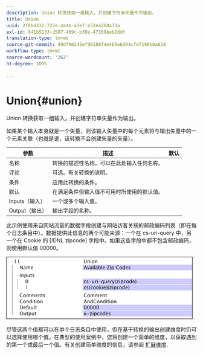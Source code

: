 ```yaml
---
description: Union 转换获取一组输入，并创建字符串矢量作为输出。
title: Union
uuid: 2f8bd332-727e-4a4e-a3e7-a52ea2b0a33a
exl-id: 841b5133-d587-409c-b39e-47169beb2ddf
translation-type: tm+mt
source-git-commit: d9df90242ef96188f4e4b5e6d04cfef196b0a628
workflow-type: tm+mt
source-wordcount: '262'
ht-degree: 100%

---
```


# Union{#union}

Union 转换获取一组输入，并创建字符串矢量作为输出。

如果某个输入本身就是一个矢量，则该输入矢量中的每个元素将与输出矢量中的一个元素关联（也就是说，该转换不会创建矢量的矢量）。

| 参数 | 描述 | 默认 |
|---|---|---|
| 名称 | 转换的描述性名称。可以在此处输入任何名称。 |  |
| 评论 | 可选。有关转换的说明。 |  |
| 条件 | 应用此转换的条件。 |  |
| 默认 | 在满足条件但输入值不可用时所使用的默认值。 |  |
| Inputs（输入） | 一个或多个输入值。 |  |
| Output（输出） | 输出字段的名称。 |  |

此示例使用来自网站流量的数据字段创建与网站访客关联的邮政编码列表（即在每个日志条目中）。数据提供此信息的两个可能来源：一个在 cs-uri-query 中，另一个在 Cookie 的 [!DNL zipcode] 字段中。如果这些字段中都不包含邮政编码，则使用默认值 00000。

![](assets/cfg_TransformationType_Union.png)

尽管这两个值都可以在单个日志条目中使用，但在基于转换的输出创建维度时仍可以选择使用哪个值。在典型的使用案例中，您将创建一个简单的维度，以获取遇到的第一个或最后一个值。有关创建简单维度的信息，请参阅 [扩展维度](../../../../../home/c-dataset-const-proc/c-ex-dim/c-abt-ex-dim.md).
